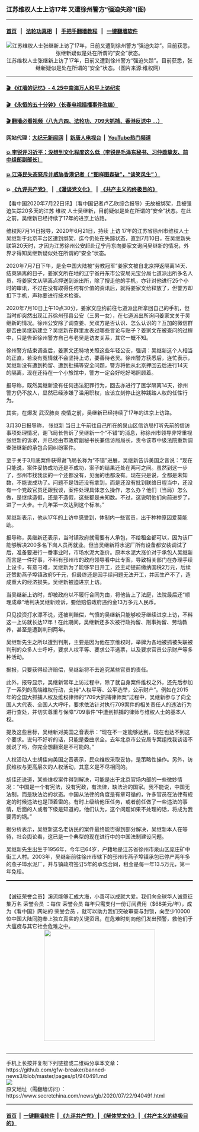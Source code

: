 ### 江苏维权人士上访17年 又遭徐州警方“强迫失踪”(图)
------------------------

#### [首页](https://github.com/gfw-breaker/banned-news3/blob/master/README.md) &nbsp;&nbsp;|&nbsp;&nbsp; [法轮功真相](https://github.com/begood0513/basic/blob/master/README.md)  &nbsp;&nbsp;|&nbsp;&nbsp; [手把手翻墙教程](https://github.com/gfw-breaker/guides/wiki)  &nbsp;&nbsp;|&nbsp;&nbsp; [一键翻墙软件](https://github.com/gfw-breaker/nogfw/blob/master/README.md)  



<div class="article_right" style="fone-color:#000">
 <p style="text-align: center;">
  <img alt="江苏维权人士张继新上访了17年，日前又遭到徐州警方“强迫失踪”。目前获悉，张继新疑似是处在所谓的“安全”状态。" src="https://img3.secretchina.com/pic/2020/7-22/p2737982a975413941-ss.jpg"/>
  <br>
   江苏维权人士张继新上访了17年，日前又遭到徐州警方“强迫失踪”。目前获悉，张继新疑似是处在所谓的“安全”状态。（图片来源:维权网）
   <span id="hideid" name="hideid" style="color:red;display:none;">
    <span href="https://www.secretchina.com">
    </span>
   </span>
  </br>
 </p>
 <div id="txt-mid1-t21-2017">
  

---

#### [ 🎬  《红墙的记忆》- 4.25中南海万人和平上访纪实](http://141.164.39.94:10000/videos/legend/425.html)

#### [ 🎬  《永恒的五十分钟》（长春电视插播事件改编） ](http://141.164.39.94:10000/videos/news/ComingForYou-2.html)

#### [ 🎬  翻墙必看视频（八九六四、法轮功、709大抓捕、香港反送中 ...）](https://github.com/gfw-breaker/links/blob/master/banned.md)

#### 网站代理：[大纪元新闻网](http://167.172.10.89:10080/gb/) &nbsp;|&nbsp; [新唐人电视台](http://167.172.10.89:8808/gb/) &nbsp;|&nbsp; [YouTube热门频道](http://158.247.203.241/youtube.html)

#### [ 💥 李锐评习近平：没想到文化程度这么低（李锐是毛泽东秘书、习仲勋挚友、前中组部副部长）](http://141.164.39.94:10000/videos/res/Communist/lirui-xi.html)

#### [ 💥 江泽民失态怒斥并威胁香港记者（ “图样图森破”，“谈笑风生” ）](http://141.164.39.94:10000/videos/res/realjzm/naive.html)

####  💥 [《九评共产党》](http://141.164.39.94:10000/videos/res/jiuping/) &nbsp; |&nbsp; [《漫谈党文化》](http://141.164.39.94:10000/videos/res/mtdwh/) &nbsp; |&nbsp; [《共产主义的终极目的》](http://141.164.39.94:10000/videos/res/zjmd/)  


  </div>
 </div>
 <p>
  【看中国2020年7月22日讯】（看中国记者卢乙欣综合报导）无故被绑架，且被强迫失踪20多天的江苏
  <span href="https://www.secretchina.com/news/gb/tag/维权" target="_blank">
   维权
  </span>
  人士吴继新，目前疑似是处在所谓的“安全”状态。在此之前，吴继新已经持续了17年的进京上访路。
  <span id="hideid" name="hideid" style="color:red;display:none;">
   <span href="https://www.secretchina.com">
   </span>
  </span>
 </p>
 <p>
  维权网7月14日报导，2020年6月21日，持续
  <span href="https://www.secretchina.com/news/gb/tag/上访" target="_blank">
   上访
  </span>
  17年的江苏省徐州市维权人士吴继新于北京丰台区遭到绑架，迄今仍处在失踪状态，直到7月10日，在吴继新失联第20天时，才因为江苏徐州公安赶赴辽宁丹东向姜家文询问吴继新的情况，外界才得知吴继新疑似处在所谓的“安全”状态。
 </p>
 <p>
  2020年7月7日下午，是全中国大陆被“劳教冠军”姜家文被自北京押返隔离14天、结束隔离的日子，姜家文所在地的辽宁省丹东市公安局元宝分局七道派出所多名人员，将姜家文从隔离点押送到派出所，除了搜走他的手机，亦针对他进行25个小时的审讯，不过在没有取得任何有价值的资讯后，就将姜家文给释放了，但警方却扣下手机，声称要进行技术检查。
 </p>
 <p>
  2020年7月10日上午10点30分，姜家文应约前往七道派出所拿回自己的手机，但当时却突然出现江苏徐州邳县公安（三男一女），在七道派出所询问姜家文关于吴继新的情况。徐州公安除了调查姜、吴双方是否认识、怎么认识的？互加的微信群是否由吴继新建立？吴继新在群里发表过哪些言论与贴子？姜家文在被查问的过程中，只是告诉徐州警方自己与老吴是访友关系，其它一概不知。
 </p>
 <p>
  徐州警方结束调查后，姜家文还特地关照这些年轻公安，强调：吴继新这个人相当的正直，若没有冤情就不会坚持上访，要善待老吴。徐州警方获悉后，连忙表示，吴继新没有遭到拘留、遭到批捕等安全问题，警方将他从北京押回去后进行14天的隔离，现在还待在一个小旅馆中，警方一定会好吃好喝照顾着。
 </p>
 <p>
  报导称，既然吴继新没有任何违法犯罪行为，回去亦进行了医学隔离14天，徐州警方仍不放人，显然已经涉嫌了滥用职权，应该立刻停止这种践踏人权的任性行为。
 </p>
 <center>
  <div style="max-width: 632px;height:180px; display: none; text-align: center; margin: 0 auto; overflow: hidden;overflow-x: hidden;">
   <div id="taboola-midarticle-thumbnails" style="max-width: 632px;height:180px;overflow: hidden;overflow-x: hidden;">
   </div>
  </div>
  <div>
   <center>
    <div id="div-gpt-ad-1589559869784-0">
    </div>
   </center>
  </div>
 </center>
 <p>
  其实，在爆发
  <span href="https://www.secretchina.com/news/gb/tag/武汉肺炎" target="_blank">
   武汉肺炎
  </span>
  疫情之前，吴继新已经持续了17年的进京上访路。
 </p>
 <center>
  <div style="max-width: 632px;height:180px; display: none; text-align: center; margin: 0 auto; overflow: hidden;overflow-x: hidden;">
   <div id="taboola-midarticle-thumbnails" style="max-width: 632px;height:180px;overflow: hidden;overflow-x: hidden;">
   </div>
  </div>
  <div>
   <center>
    <div id="div-gpt-ad-1589559869784-0">
    </div>
   </center>
  </div>
 </center>
 <p>
  3月30日报导称，
  <span href="https://www.secretchina.com/news/gb/tag/张继新" target="_blank">
   张继新
  </span>
  当日上午前往自己所在的泉山区信访局打听先前的信访事项处理情况，谢飞局长告诉了吴继新一个“不错”的消息，称徐州市领导非常重视张继新的诉求，并已经由市政府副秘书长兼信访局局长，责令该市中级法院重新调查张继新的承包合同纠纷案件。
 </p>
 <center>
  <div style="max-width: 632px;height:180px; display: none; text-align: center; margin: 0 auto; overflow: hidden;overflow-x: hidden;">
   <div id="taboola-midarticle-thumbnails" style="max-width: 632px;height:180px;overflow: hidden;overflow-x: hidden;">
   </div>
  </div>
  <div>
   <center>
    <div id="div-gpt-ad-1589559869784-0">
    </div>
   </center>
  </div>
 </center>
 <p>
  至于关于3月底案件获得谢飞局长称为“不错”进展，吴继新告诉美国之音说：“现在只能说，案件妥协成功还是不成功，案子的结果还处在两可之间。虽然到这一步了，邳州市找我谈的一个还都没有，见面的也都没有。现在只是说，全都是未知数，不能说成功了。问题不是钱还没有拿到，而是还没有批到联络日程当中，还没有一个党政官员还跟我谈，案件处理具体怎么操作，怎么办？他们（当局）怎么做，是继续造假，还是不造假，这些都是未知数。不过，这说明他们向前进步了，进了一大步。十几年第一次达到这个标准。”
 </p>
 <center>
  <div style="max-width: 632px;height:180px; display: none; text-align: center; margin: 0 auto; overflow: hidden;overflow-x: hidden;">
   <div id="taboola-midarticle-thumbnails" style="max-width: 632px;height:180px;overflow: hidden;overflow-x: hidden;">
   </div>
  </div>
  <div>
   <center>
    <div id="div-gpt-ad-1589559869784-0">
    </div>
   </center>
  </div>
 </center>
 <p>
  吴继新表示，他从17年的上访中感受到，体制内一些官员，出于种种原因爱莫能助。
 </p>
 <center>
  <div style="max-width: 632px;height:180px; display: none; text-align: center; margin: 0 auto; overflow: hidden;overflow-x: hidden;">
   <div id="taboola-midarticle-thumbnails" style="max-width: 632px;height:180px;overflow: hidden;overflow-x: hidden;">
   </div>
  </div>
  <div>
   <center>
    <div id="div-gpt-ad-1589559869784-0">
    </div>
   </center>
  </div>
 </center>
 <p>
  报导称，吴继新还表示，当时镇政府就需要有人承包，不给租金都可以，因为该厂能够解决200多名下岗人员再就业。但当吴继新将水泥厂所有设备都安装调试了后，准备要进行一番事业时，市场水泥大涨价。原本水泥大涨价对于承包人吴继新而言是一件好事，不料有邳州市的政府领导看中此专案，导致相关部门在办理手续上设卡，有意刁难，吴继新为了能够早日开工，还主动提前缴纳国税2万元，后续还赞助燕子埠镇政府5千元，但最终还是因手续问题无法开工，并因生产不了，造成重大的经济损失。吴继新被迫进京上访。
 </p>
 <center>
  <div style="max-width: 632px;height:180px; display: none; text-align: center; margin: 0 auto; overflow: hidden;overflow-x: hidden;">
   <div id="taboola-midarticle-thumbnails" style="max-width: 632px;height:180px;overflow: hidden;overflow-x: hidden;">
   </div>
  </div>
  <div>
   <center>
    <div id="div-gpt-ad-1589559869784-0">
    </div>
   </center>
  </div>
 </center>
 <p>
  当吴继新上访时，却被政府以不履行合同为由，将他告上了法庭，法院最后还“顺理成章”地判决吴继新败诉，要他赔偿政府违约金13万多元人民币。
 </p>
 <center>
  <div style="max-width: 632px;height:180px; display: none; text-align: center; margin: 0 auto; overflow: hidden;overflow-x: hidden;">
   <div id="taboola-midarticle-thumbnails" style="max-width: 632px;height:180px;overflow: hidden;overflow-x: hidden;">
   </div>
  </div>
  <div>
   <center>
    <div id="div-gpt-ad-1589559869784-0">
    </div>
   </center>
  </div>
 </center>
 <p>
  只见投资打水漂不说，还被判赔偿，气愤的吴继新只能够咬牙继续进京上访，不料这一上访就长达17年！在此期间，吴继新还多次被行政拘留、刑事拘留、劳动教养，甚至是遭到判刑两年。
 </p>
 <center>
  <div style="max-width: 632px;height:180px; display: none; text-align: center; margin: 0 auto; overflow: hidden;overflow-x: hidden;">
   <div id="taboola-midarticle-thumbnails" style="max-width: 632px;height:180px;overflow: hidden;overflow-x: hidden;">
   </div>
  </div>
  <div>
   <center>
    <div id="div-gpt-ad-1589559869784-0">
    </div>
   </center>
  </div>
 </center>
 <p>
  吴继新先生之所以遭到判刑，主要是因为他在京维权时，举牌为各地被抓被失联被判刑的众多人士呼吁，要求人权平等、要求公平选票，以及要求官员公示财产等多种活动。
 </p>
 <center>
  <div style="max-width: 632px;height:180px; display: none; text-align: center; margin: 0 auto; overflow: hidden;overflow-x: hidden;">
   <div id="taboola-midarticle-thumbnails" style="max-width: 632px;height:180px;overflow: hidden;overflow-x: hidden;">
   </div>
  </div>
  <div>
   <center>
    <div id="div-gpt-ad-1589559869784-0">
    </div>
   </center>
  </div>
 </center>
 <p>
  据报，只要获得经济赔偿，吴继新将不去追究某些官员的责任。
 </p>
 <center>
  <div style="max-width: 632px;height:180px; display: none; text-align: center; margin: 0 auto; overflow: hidden;overflow-x: hidden;">
   <div id="taboola-midarticle-thumbnails" style="max-width: 632px;height:180px;overflow: hidden;overflow-x: hidden;">
   </div>
  </div>
  <div>
   <center>
    <div id="div-gpt-ad-1589559869784-0">
    </div>
   </center>
  </div>
 </center>
 <center>
  <ins class="adsbygoogle" data-ad-client="ca-pub-1276641434651360" data-ad-format="fluid" data-ad-layout="in-article" data-ad-slot="3646767294" style="display:block; text-align:center;">
  </ins>
 </center>
 <p>
  此外，报导显示，吴继新常年上访过程中，除了就自身案件维权之外，还先后参加了一系列的高端维权行动，支持“人权平等、公平选举，公示财产”。例如在2015年的全国大抓捕人权及维权律师的“709大抓捕律师案”过程中，吴继新参与了向全国人大代表、全国人大呼吁，要求依法针对执行709案件的相关责任人的违法行为进行查处，并切实尊重与保障“709事件”中遭到抓捕的律师与维权人士的基本人权。
 </p>
 <center>
  <div style="max-width: 632px;height:180px; display: none; text-align: center; margin: 0 auto; overflow: hidden;overflow-x: hidden;">
   <div id="taboola-midarticle-thumbnails" style="max-width: 632px;height:180px;overflow: hidden;overflow-x: hidden;">
   </div>
  </div>
  <div>
   <center>
    <div id="div-gpt-ad-1589559869784-0">
    </div>
   </center>
  </div>
 </center>
 <p>
  提及这些目标，吴继新对美国之音表示：“现在不一定能够达到，现在也达不到这个要求。说句不好听的话，只能是委曲求全。去年北京市公安局专案组找我谈话不就说了吗，你完全想翻案是不可能的。”
 </p>
 <center>
  <div style="max-width: 632px;height:180px; display: none; text-align: center; margin: 0 auto; overflow: hidden;overflow-x: hidden;">
   <div id="taboola-midarticle-thumbnails" style="max-width: 632px;height:180px;overflow: hidden;overflow-x: hidden;">
   </div>
  </div>
  <div>
   <center>
    <div id="div-gpt-ad-1589559869784-0">
    </div>
   </center>
  </div>
 </center>
 <p>
  人权活动人士胡佳向美国之音表示，民众维权采取妥协，是策略性操作。另外，访民维权与更高层次的人权活动，其意义是不尽相同的。
 </p>
 <center>
  <div style="max-width: 632px;height:180px; display: none; text-align: center; margin: 0 auto; overflow: hidden;overflow-x: hidden;">
   <div id="taboola-midarticle-thumbnails" style="max-width: 632px;height:180px;overflow: hidden;overflow-x: hidden;">
   </div>
  </div>
  <div>
   <center>
    <div id="div-gpt-ad-1589559869784-0">
    </div>
   </center>
  </div>
 </center>
 <p>
  胡佳还说道，某些维权案件得到解决，可能是出于北京官场内部的一些微妙情况：“中国是一个有宪法，没有宪政，有法律，缺法治的国家。我不能说，中国无法制，而是缺法治的状态。中国从法律的角度是有章可循的，许多官员在法律有规定的时候违法也是顶着雷的。有时上级给他压任务，或者前任做了一些违法的事情，后面的人或者下级是知道的，他们认为，这个问题如果不处理的话，将成为我要背的锅。”
 </p>
 <center>
  <div style="max-width: 632px;height:180px; display: none; text-align: center; margin: 0 auto; overflow: hidden;overflow-x: hidden;">
   <div id="taboola-midarticle-thumbnails" style="max-width: 632px;height:180px;overflow: hidden;overflow-x: hidden;">
   </div>
  </div>
  <div>
   <center>
    <div id="div-gpt-ad-1589559869784-0">
    </div>
   </center>
  </div>
 </center>
 <p>
  据分析表示，吴继新这名老访民的案件最终能否得到部分解决，吴继新本人在等待，社会舆论看，这已是一个典型的现在进行中的中国法制建设问题。
 </p>
 <center>
  <div style="max-width: 632px;height:180px; display: none; text-align: center; margin: 0 auto; overflow: hidden;overflow-x: hidden;">
   <div id="taboola-midarticle-thumbnails" style="max-width: 632px;height:180px;overflow: hidden;overflow-x: hidden;">
   </div>
  </div>
  <div>
   <center>
    <div id="div-gpt-ad-1589559869784-0">
    </div>
   </center>
  </div>
 </center>
 <p>
  吴继新先生出生于1956年，今年已64岁，户籍地是江苏省徐州市泉山区庞庄矿中街工人村。2003年，吴继新前往徐州市辖下的邳州市燕子埠镇承包已停产两年多的燕子埠水泥厂，并与镇政府签订5年的承包合同，租金是每一年13.5万元，第一年免租。
 </p>
 <center>
  <div style="max-width: 632px;height:180px; display: none; text-align: center; margin: 0 auto; overflow: hidden;overflow-x: hidden;">
   <div id="taboola-midarticle-thumbnails" style="max-width: 632px;height:180px;overflow: hidden;overflow-x: hidden;">
   </div>
  </div>
  <div>
   <center>
    <div id="div-gpt-ad-1589559869784-0">
    </div>
   </center>
  </div>
 </center>
 <p style="margin-bottom:8px;">
  <hr style="border-top: 1px dashed  ;" width="100%"/>
  <br/>
  【诚征荣誉会员】溪流能够汇成大海，小善可以成就大爱。我们向全球华人诚意征集万名
  <span href="/kzgd/subscribe.html" target="_blank">
   荣誉会员
  </span>
  ：每位
  <span href="/kzgd/subscribe.html" target="_blank">
   荣誉会员
  </span>
  每年只需支付一份订阅费用（$68美元/年），成为《看中国》网站的
  <span href="/kzgd/subscribe.html" target="_blank">
   荣誉会员
  </span>
  ，就可以助力我们突破审查与封锁，向至少10000位中国大陆同胞奉上独立真实的关键资讯，在危难时刻向他们发出预警，救他们于大瘟疫与其它社会危难之中。
  <center>
   <span href="https://account.secretchina.com/planshopcart.php?pid=2020plana&amp;carf=add&amp;code=b5">
    <img src="https://img3.secretchina.com/pic/2020/7-21/p2736951a334373943.jpg" width="300px"/>
   </span>
  </center>
  <center>
   <div style="max-width: 632px;height:180px; display: none; text-align: center; margin: 0 auto; overflow: hidden;overflow-x: hidden;">
    <div id="taboola-midarticle-thumbnails" style="max-width: 632px;height:180px;overflow: hidden;overflow-x: hidden;">
    </div>
   </div>
   <div>
    <center>
     <div id="div-gpt-ad-1589559869784-0">
     </div>
    </center>
   </div>
  </center>
  <center>
   <div>
    <div id="txt-mid2-t22-2017" style="display: block;margin-top:8px;max-height: 351px;  overflow: hidden;">
     <div id="SC-21xx">
     </div>
     <ins class="adsbygoogle" data-ad-client="ca-pub-1276641434651360" data-ad-format="auto" data-ad-slot="4301710469" data-full-width-responsive="true" style="display:block">
     </ins>
    </div>
   </div>
  </center>
  <div style="padding-top:12px;">
  </div>
 </p>
</div>

<hr/>
手机上长按并复制下列链接或二维码分享本文章：<br/>
https://github.com/gfw-breaker/banned-news3/blob/master/pages/p1/940491.md <br/>
<a href='https://github.com/gfw-breaker/banned-news3/blob/master/pages/p1/940491.md'><img src='https://github.com/gfw-breaker/banned-news3/blob/master/pages/p1/940491.md.png'/></a> <br/>
原文地址（需翻墙访问）：https://www.secretchina.com/news/gb/2020/07/22/940491.html


------------------------
#### [首页](https://github.com/gfw-breaker/banned-news3/blob/master/README.md) &nbsp;|&nbsp; [一键翻墙软件](https://github.com/gfw-breaker/nogfw/blob/master/README.md) &nbsp;| [《九评共产党》](https://github.com/gfw-breaker/9ping.md/blob/master/README.md#九评之一评共产党是什么) | [《解体党文化》](https://github.com/gfw-breaker/jtdwh.md/blob/master/README.md) | [《共产主义的终极目的》](https://github.com/gfw-breaker/gczydzjmd.md/blob/master/README.md)


<img src='http://gfw-breaker.win/banned-news3/pages/p1/940491.md' width='0px' height='0px'/>